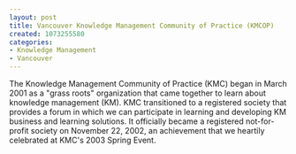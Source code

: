 ```yaml
--- 
layout: post
title: Vancouver Knowledge Management Community of Practice (KMCOP)
created: 1073255580
categories: 
- Knowledge Management
- Vancouver
---
```

The Knowledge Management Community of Practice (KMC) began in March 2001 as a "grass roots" organization that came together to learn about knowledge management (KM). KMC transitioned to a registered society that provides a forum in which we can participate in learning and developing KM business and learning solutions. It officially became a registered not-for-profit society on November 22, 2002, an achievement that we heartily celebrated at KMC's 2003 Spring Event.
